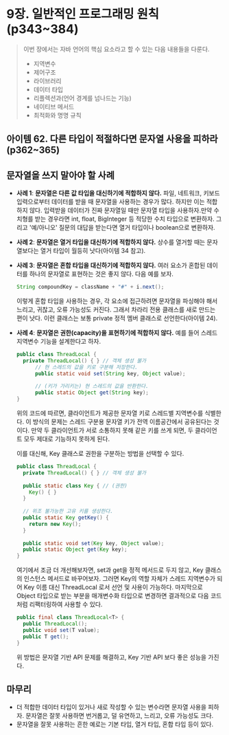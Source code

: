 # 9장. 일반적인 프로그래밍 원칙(p343~384)

> 이번 장에서는 자바 언어의 핵심 요소라고 할 수 있는 다음 내용들을 다룬다.
>
> - 지역변수
> - 제어구조
> - 라이브러리
> - 데이터 타입 
> - 리플렉션과(언어 경계를 넘나드는 기능) 
> - 네이티브 메서드
> - 최적화와 명명 규칙

## 아이템 62. 다른 타입이 적절하다면 문자열 사용을 피하라(p362~365)

## 문자열을 쓰지 말아야 할 사례

- **사례 1**: **문자열은 다른 값 타입을 대신하기에 적합하지 않다.** 파일, 네트워크, 키보드 입력으로부터 데이터를 받을 때 문자열을 사용하는 경우가 많다. 하지만 이는 적합하지 않다. 입력받을 데이터가 진짜 문자열일 때만 문자열 타입을 사용하자.만약 수치형를 받는 경우라면 int, float, BigInteger 등 적당한 수치 타입으로 변환하자. 그리고 '예/아니오' 질문의 대답을 받는다면 열거 타입이나 boolean으로 변환하자. 

- **사례 2**: **문자열은 열거 타입을 대신하기에 적합하지 않다.** 상수를 열거할 때는 문자열보다는 열거 타입이 월등히 낫다(아이템 34 참고).

- **사례 3**: **문자열은 혼합 타입을 대신하기에 적합하지 않다.** 여러 요소가 혼합된 데이터를 하나의 문자열로 표현하는 것은 좋지 않다. 다음 예를 보자.

  ```java
  String compoundKey = className + "#" + i.next();
  ```

  이렇게 혼합 타입을 사용하는 경우, 각 요소에 접근하려면 문자열을 파싱해야 해서 느리고, 귀찮고, 오류 가능성도 커진다. 그래서 차라리 전용 클래스를 새로 만드는 편이 낫다. 이런 클래스는 보통 private 정적 멤버 클래스로 선언한다(아이템 24).

- **사례 4**: **문자열은 권한(capacity)을 표현하기에 적합하지 않다.** 예를 들어 스레드 지역변수 기능을 설계한다고 하자.

  ```java
  public class ThreadLocal {
    private ThreadLocal() { } // 객체 생성 불가
    	// 현 스레드의 값을 키로 구분해 저장한다.
    	public static void set(String key, Object value);
    
    	// (키가 가리키는) 현 스레드의 값을 반환한다.
    	public static Object get(String key);
  }
  ```

  위의 코드에 따르면, 클라이언트가 제공한 문자열 키로 스레드별 지역변수를 식별한다. 이 방식의 문제는 스레드 구분용 문자열 키가 전역 이름공간에서 공유된다는 것이다. 만약 두 클라이언트가 서로 소통하지 못해 같은 키를 쓰게 되면, 두 클라이언트 모두 제대로 기능하지 못하게 된다. 

  이를 대신해, Key 클래스로 권한을 구분하는 방법을 선택할 수 있다.

  ```java
  public class ThreadLocal {
    private ThreadLocal() { } // 객체 생성 불가
    
    public static class Key { // (권한)
      Key() { }
    }
    
    // 위조 불가능한 고유 키를 생성한다.
    public static Key getKey() {
      return new Key();
    }
    
    public static void set(Key key, Object value);
    public static Object get(Key key);
  }
  ```

  여기에서 조금 더 개선해보자면, set과 get을 정적 메서드로 두지 않고, Key 클래스의 인스턴스 메서드로 바꾸어보자. 그러면 Key의 역할 자체가 스레드 지역변수가 되어 Key 이름 대신 ThreadLocal 로서 선언 및 사용이 가능하다. 마지막으로 Object 타입으로 받는 부분을 매개변수화 타입으로 변경하면 결과적으로 다음 코드처럼 리팩터링하여 사용할 수 있다.

  ```java
  public final class ThreadLocal<T> {
    public ThreadLocal();
    public void set(T value);
    public T get();
  }
  ```

  위 방법은 문자열 기반 API 문제를 해결하고, Key 기반 API 보다 좋은 성능을 가진다.

## 마무리

- 더 적합한 데이터 타입이 있거나 새로 작성할 수 있는 변수라면 문자열 사용을 피하자. 문자열은 잘못 사용하면 번거롭고, 덜 유연하고, 느리고, 오류 가능성도 크다. 
- 문자열을 잘못 사용하는 흔한 예로는 기본 타입, 열거 타입, 혼합 타입 등이 있다.


